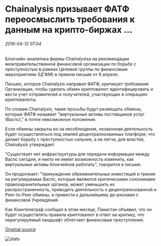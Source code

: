 # Chainalysis призывает ФАТФ переосмыслить требования к данным на крипто-биржах ...

###### 2019-04-12 07:04

Блокчейн-аналитика фирмы Chainalysisа на рекомендации межправительственной финансовой организации по борьбе с преступностью в рамках Целевой группы по финансовым мероприятиям (ЦГФМ) в прямом письме от 8 апреля.

Письмо, которое Chainalysis направил ФАТФ, критикует требования Организации, чтобы сделать обмен криптовалют идентифицировать и вести учет отправителей и получателей, участвующих в операциях криптовалюты.

По словам Chainalysis, такие просьбы будут размещать обмены, которые ФАТФ называет "виртуальные активы поставщиков услуг (Васпс)," в почти невозможное положение.

Если обмены закрыты из-за несоблюдения, незаконная деятельность будет осуществляться под землей децентрализованных платформ, что делает борьбу с преступностью сильнее, а не легче, для властей, Chainalysis утверждает.

"Существует нет инфраструктуры для передачи информации между Васпс сегодня, и никто не имеет возможность изменить, как виртуальные активы блокчейнов работать", говорится в письме.

Он продолжает: "принуждение обременительных инвестиций и трения на регулируемые Васпс, которые являются критическими союзниками правоохранительных органов, может уменьшить их распространенность, приводить деятельность к децентрализованной и Peer-to-Peer обмены, и привести к дальнейшему де-рисками с финансовой Учреждений.

Как Коинтелеграф сообщил в этом месяце, Пакистан объявил, что он будет осуществлять правила криптовалют в ответ на критику, что нерегулируемый ландшафт облегчает финансовые преступления.

[Original source](https://cointelegraph.com/news/chainalysis-urges-fatf-to-rethink-data-demands-on-crypto-exchanges)

![stats](https://c.statcounter.com/11760860/0/a89fa40b/1/ "stats")